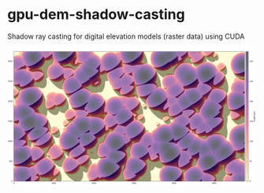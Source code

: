 # gpu-dem-shadow-casting
Shadow ray casting for digital elevation models (raster data) using CUDA

![shadow_image](shadow_image.png)
